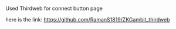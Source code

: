 Used Thirdweb for connect button page 

here is the link:
https://github.com/RamanS1819/ZKGambit_thirdweb
